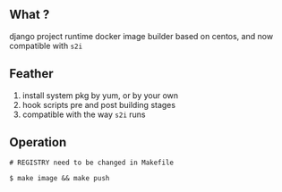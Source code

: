 ## What ?

django project runtime docker image builder based on centos, and now compatible with `s2i`


## Feather

1. install system pkg by yum, or by your own
2. hook scripts pre and post building stages
3. compatible with the way `s2i` runs 

## Operation

```shell
# REGISTRY need to be changed in Makefile

$ make image && make push
```